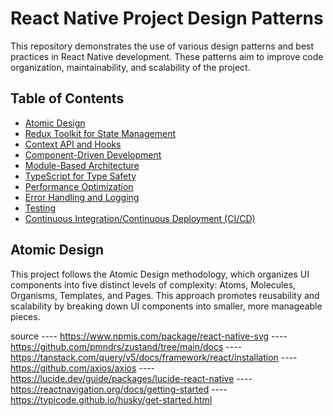 # React Native Project Design Patterns

This repository demonstrates the use of various design patterns and best practices in React Native development. These patterns aim to improve code organization, maintainability, and scalability of the project.

## Table of Contents

- [Atomic Design](#atomic-design)
- [Redux Toolkit for State Management](#redux-toolkit-for-state-management)
- [Context API and Hooks](#context-api-and-hooks)
- [Component-Driven Development](#component-driven-development)
- [Module-Based Architecture](#module-based-architecture)
- [TypeScript for Type Safety](#typescript-for-type-safety)
- [Performance Optimization](#performance-optimization)
- [Error Handling and Logging](#error-handling-and-logging)
- [Testing](#testing)
- [Continuous Integration/Continuous Deployment (CI/CD)](#continuous-integrationcontinuous-deployment-cicd)

## Atomic Design

This project follows the Atomic Design methodology, which organizes UI components into five distinct levels of complexity: Atoms, Molecules, Organisms, Templates, and Pages. This approach promotes reusability and scalability by breaking down UI components into smaller, more manageable pieces.

source
---- https://www.npmjs.com/package/react-native-svg
---- https://github.com/pmndrs/zustand/tree/main/docs
---- https://tanstack.com/query/v5/docs/framework/react/installation
---- https://github.com/axios/axios
---- https://lucide.dev/guide/packages/lucide-react-native
---- https://reactnavigation.org/docs/getting-started
---- https://typicode.github.io/husky/get-started.html
